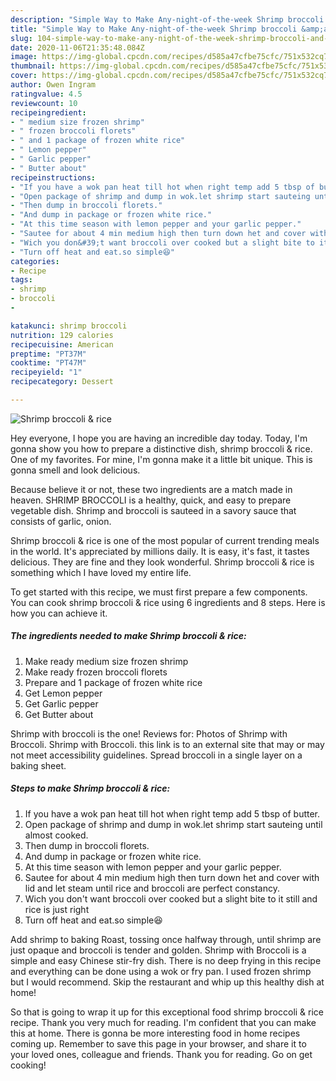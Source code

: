 ```yaml
---
description: "Simple Way to Make Any-night-of-the-week Shrimp broccoli &amp;amp; rice"
title: "Simple Way to Make Any-night-of-the-week Shrimp broccoli &amp;amp; rice"
slug: 104-simple-way-to-make-any-night-of-the-week-shrimp-broccoli-and-amp-rice
date: 2020-11-06T21:35:48.084Z
image: https://img-global.cpcdn.com/recipes/d585a47cfbe75cfc/751x532cq70/shrimp-broccoli-rice-recipe-main-photo.jpg
thumbnail: https://img-global.cpcdn.com/recipes/d585a47cfbe75cfc/751x532cq70/shrimp-broccoli-rice-recipe-main-photo.jpg
cover: https://img-global.cpcdn.com/recipes/d585a47cfbe75cfc/751x532cq70/shrimp-broccoli-rice-recipe-main-photo.jpg
author: Owen Ingram
ratingvalue: 4.5
reviewcount: 10
recipeingredient:
- " medium size frozen shrimp"
- " frozen broccoli florets"
- " and 1 package of frozen white rice"
- " Lemon pepper"
- " Garlic pepper"
- " Butter about"
recipeinstructions:
- "If you have a wok pan heat till hot when right temp add 5 tbsp of butter."
- "Open package of shrimp and dump in wok.let shrimp start sauteing until almost cooked."
- "Then dump in broccoli florets."
- "And dump in package or frozen white rice."
- "At this time season with lemon pepper and your garlic pepper."
- "Sautee for about 4 min medium high then turn down het and cover with lid and let steam until rice and broccoli are perfect constancy."
- "Wich you don&#39;t want broccoli over cooked but a slight bite to it still and rice is just right"
- "Turn off heat and eat.so simple😆"
categories:
- Recipe
tags:
- shrimp
- broccoli
- 

katakunci: shrimp broccoli  
nutrition: 129 calories
recipecuisine: American
preptime: "PT37M"
cooktime: "PT47M"
recipeyield: "1"
recipecategory: Dessert

---
```



![Shrimp broccoli &amp; rice](https://img-global.cpcdn.com/recipes/d585a47cfbe75cfc/751x532cq70/shrimp-broccoli-rice-recipe-main-photo.jpg)

Hey everyone, I hope you are having an incredible day today. Today, I'm gonna show you how to prepare a distinctive dish, shrimp broccoli &amp; rice. One of my favorites. For mine, I'm gonna make it a little bit unique. This is gonna smell and look delicious.

Because believe it or not, these two ingredients are a match made in heaven. SHRIMP BROCCOLI is a healthy, quick, and easy to prepare vegetable dish. Shrimp and broccoli is sauteed in a savory sauce that consists of garlic, onion.

Shrimp broccoli &amp; rice is one of the most popular of current trending meals in the world. It's appreciated by millions daily. It is easy, it's fast, it tastes delicious. They are fine and they look wonderful. Shrimp broccoli &amp; rice is something which I have loved my entire life.


To get started with this recipe, we must first prepare a few components. You can cook shrimp broccoli &amp; rice using 6 ingredients and 8 steps. Here is how you can achieve it.

<!--inarticleads1-->

##### The ingredients needed to make Shrimp broccoli &amp; rice:

1. Make ready  medium size frozen shrimp
1. Make ready  frozen broccoli florets
1. Prepare  and 1 package of frozen white rice
1. Get  Lemon pepper
1. Get  Garlic pepper
1. Get  Butter about


Shrimp with broccoli is the one! Reviews for: Photos of Shrimp with Broccoli. Shrimp with Broccoli. this link is to an external site that may or may not meet accessibility guidelines. Spread broccoli in a single layer on a baking sheet. 

<!--inarticleads2-->

##### Steps to make Shrimp broccoli &amp; rice:

1. If you have a wok pan heat till hot when right temp add 5 tbsp of butter.
1. Open package of shrimp and dump in wok.let shrimp start sauteing until almost cooked.
1. Then dump in broccoli florets.
1. And dump in package or frozen white rice.
1. At this time season with lemon pepper and your garlic pepper.
1. Sautee for about 4 min medium high then turn down het and cover with lid and let steam until rice and broccoli are perfect constancy.
1. Wich you don&#39;t want broccoli over cooked but a slight bite to it still and rice is just right
1. Turn off heat and eat.so simple😆


Add shrimp to baking Roast, tossing once halfway through, until shrimp are just opaque and broccoli is tender and golden. Shrimp with Broccoli is a simple and easy Chinese stir-fry dish. There is no deep frying in this recipe and everything can be done using a wok or fry pan. I used frozen shrimp but I would recommend. Skip the restaurant and whip up this healthy dish at home! 

So that is going to wrap it up for this exceptional food shrimp broccoli &amp; rice recipe. Thank you very much for reading. I'm confident that you can make this at home. There is gonna be more interesting food in home recipes coming up. Remember to save this page in your browser, and share it to your loved ones, colleague and friends. Thank you for reading. Go on get cooking!
